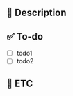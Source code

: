 ## :page_with_curl: Description
<!-- 진행할 작업을 설명해주세요 -->

## :white_check_mark: To-do
<!-- 작업을 수행하기 위해 해야할 태스크를 작성해주세요 -->
- [ ] todo1
- [ ] todo2

## :date: ETC
<!-- 특이사항 및 예정 개발 일정을 작성해주세요 -->